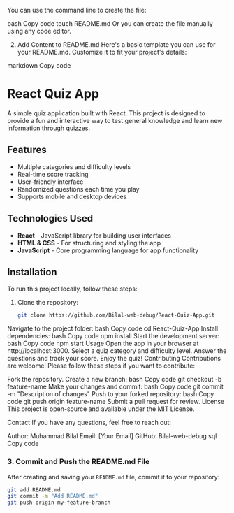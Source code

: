 You can use the command line to create the file:

bash
Copy code
touch README.md
Or you can create the file manually using any code editor.

2. Add Content to README.md
Here's a basic template you can use for your README.md. Customize it to fit your project's details:

markdown
Copy code
# React Quiz App

A simple quiz application built with React. This project is designed to provide a fun and interactive way to test general knowledge and learn new information through quizzes.

## Features

- Multiple categories and difficulty levels
- Real-time score tracking
- User-friendly interface
- Randomized questions each time you play
- Supports mobile and desktop devices

## Technologies Used

- **React** - JavaScript library for building user interfaces
- **HTML & CSS** - For structuring and styling the app
- **JavaScript** - Core programming language for app functionality

## Installation

To run this project locally, follow these steps:

1. Clone the repository:
   ```bash
   git clone https://github.com/Bilal-web-debug/React-Quiz-App.git
Navigate to the project folder:
bash
Copy code
cd React-Quiz-App
Install dependencies:
bash
Copy code
npm install
Start the development server:
bash
Copy code
npm start
Usage
Open the app in your browser at http://localhost:3000.
Select a quiz category and difficulty level.
Answer the questions and track your score.
Enjoy the quiz!
Contributing
Contributions are welcome! Please follow these steps if you want to contribute:

Fork the repository.
Create a new branch:
bash
Copy code
git checkout -b feature-name
Make your changes and commit:
bash
Copy code
git commit -m "Description of changes"
Push to your forked repository:
bash
Copy code
git push origin feature-name
Submit a pull request for review.
License
This project is open-source and available under the MIT License.

Contact
If you have any questions, feel free to reach out:

Author: Muhammad Bilal
Email: [Your Email]
GitHub: Bilal-web-debug
sql
Copy code

### 3. **Commit and Push the README.md File**
After creating and saving your `README.md` file, commit it to your repository:

```bash
git add README.md
git commit -m "Add README.md"
git push origin my-feature-branch
